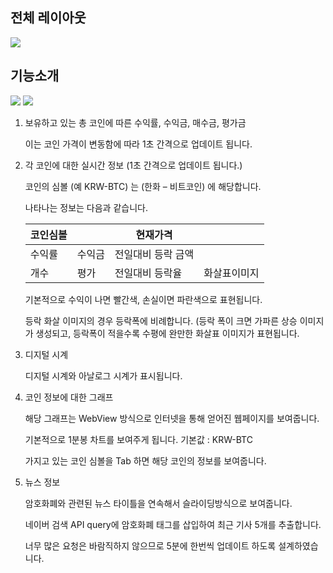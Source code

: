 ## 전체 레이아웃

<image src = "pictures/image01.png">

## 기능소개
<image src = "pictures/image02.png">
<image src = "pictures/image03.gif">

1. 보유하고 있는 총 코인에 따른 수익률, 수익금, 매수금, 평가금
    
    이는 코인 가격이 변동함에 따라 1초 간격으로 업데이트 됩니다.
    
2. 각 코인에 대한 실시간 정보 (1초 간격으로 업데이트 됩니다.)
    
    코인의 심볼 (예 KRW-BTC) 는 (한화 – 비트코인) 에 해당합니다.
    
    나타나는 정보는 다음과 같습니다.
    
    | 코인심볼 |  |  현재가격 |  |
    | --- | --- | --- | --- |
    | 수익률 | 수익금 | 전일대비 등락 금액 |  |
    | 개수 | 평가 | 전일대비 등락율 | 화살표이미지 |
    
    기본적으로 수익이 나면 빨간색, 손실이면 파란색으로 표현됩니다.
    
    등락 화살 이미지의 경우 등락폭에 비례합니다. (등락 폭이 크면 가파른 상승 이미지가 생성되고, 등락폭이 적을수록 수평에 완만한 화살표 이미지가 표현됩니다.
    
3. 디지털 시계
    
    디지털 시계와 아날로그 시계가 표시됩니다. 
    
4. 코인 정보에 대한 그래프
    
    해당 그래프는 WebView 방식으로 인터넷을 통해 얻어진 웹페이지를 보여줍니다.
    
    기본적으로 1분봉 차트를 보여주게 됩니다. 기본값 : KRW-BTC
    
    가지고 있는 코인 심볼을 Tab 하면 해당 코인의 정보를 보여줍니다.
    
5. 뉴스 정보
    
    암호화폐와 관련된 뉴스 타이틀을 연속해서 슬라이딩방식으로 보여줍니다.
    
    네이버 검색 API query에 암호화폐 태그를 삽입하여 최근 기사 5개를 추출합니다.
    
    너무 많은 요청은 바람직하지 않으므로 5분에 한번씩 업데이트 하도록 설계하였습니다.
